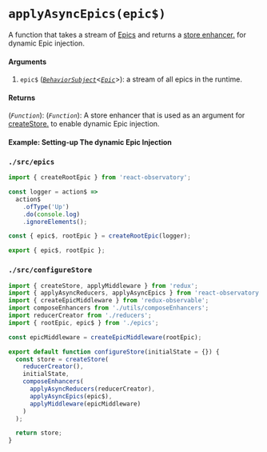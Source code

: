 # `applyAsyncEpics(epic$)`

A function that takes a stream of [Epics](https://redux-observable.js.org/docs/basics/Epics.html) and returns a [store enhancer.](https://redux.js.org/glossary#store-enhancer) for dynamic Epic injection.

#### Arguments

1. `epic$` ([*`BehaviorSubject`*](http://reactivex.io/rxjs/manual/overview.html#behaviorsubject)<[*`Epic`*](https://redux-observable.js.org/docs/basics/Epics.html)>): a stream of all epics in the runtime.

#### Returns

(*`Function`*): (*`Function`*): A store enhancer that is used as an argument for [createStore.](https://redux.js.org/api-reference/createstore) to enable dynamic Epic injection.

#### Example: Setting-up The dynamic Epic Injection

### `./src/epics`

```js
import { createRootEpic } from 'react-observatory';

const logger = action$ =>
  action$
    .ofType('Up')
    .do(console.log)
    .ignoreElements();

const { epic$, rootEpic } = createRootEpic(logger);

export { epic$, rootEpic };

```

### `./src/configureStore`

```js
import { createStore, applyMiddleware } from 'redux';
import { applyAsyncReducers, applyAsyncEpics } from 'react-observatory';
import { createEpicMiddleware } from 'redux-observable';
import composeEnhancers from './utils/composeEnhancers';
import reducerCreator from './reducers';
import { rootEpic, epic$ } from './epics';

const epicMiddleware = createEpicMiddleware(rootEpic);

export default function configureStore(initialState = {}) {
  const store = createStore(
    reducerCreator(),
    initialState,
    composeEnhancers(
      applyAsyncReducers(reducerCreator),
      applyAsyncEpics(epic$),
      applyMiddleware(epicMiddleware)
    )
  );

  return store;
}
```
